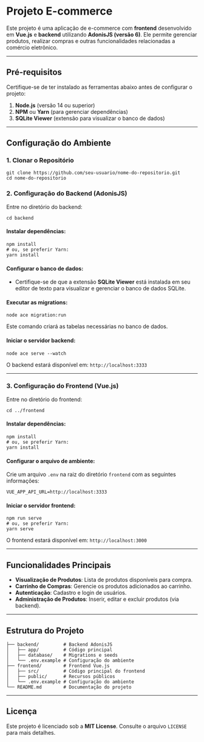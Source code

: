 <h1>Projeto E-commerce</h1>
<p>Este projeto &eacute; uma aplica&ccedil;&atilde;o de e-commerce com <strong>frontend</strong> desenvolvido em <strong>Vue.js</strong> e <strong>backend</strong> utilizando <strong>AdonisJS (vers&atilde;o 6)</strong>. Ele permite gerenciar produtos, realizar compras e outras funcionalidades relacionadas a com&eacute;rcio eletr&ocirc;nico.</p>
<hr />
<h2>Pr&eacute;-requisitos</h2>
<p>Certifique-se de ter instalado as ferramentas abaixo antes de configurar o projeto:</p>
<ol>
<li><strong>Node.js</strong> (vers&atilde;o 14 ou superior)</li>
<li><strong>NPM</strong> ou <strong>Yarn</strong> (para gerenciar depend&ecirc;ncias)</li>
<li><strong>SQLite Viewer</strong> (extens&atilde;o para visualizar o banco de dados)</li>
</ol>
<hr />
<h2>Configura&ccedil;&atilde;o do Ambiente</h2>
<h3>1. Clonar o Reposit&oacute;rio</h3>
<div class="contain-inline-size rounded-md border-[0.5px] border-token-border-medium relative bg-token-sidebar-surface-primary dark:bg-gray-950">
<div class="overflow-y-auto p-4" dir="ltr"><code class="!whitespace-pre hljs language-bash">git <span class="hljs-built_in">clone</span> https://github.com/seu-usuario/nome-do-repositorio.git
<span class="hljs-built_in">cd</span> nome-do-repositorio
</code></div>
</div>
<h3>2. Configura&ccedil;&atilde;o do Backend (AdonisJS)</h3>
<p>Entre no diret&oacute;rio do backend:</p>
<div class="contain-inline-size rounded-md border-[0.5px] border-token-border-medium relative bg-token-sidebar-surface-primary dark:bg-gray-950">
<div class="overflow-y-auto p-4" dir="ltr"><code class="!whitespace-pre hljs language-bash"><span class="hljs-built_in">cd</span> backend
</code></div>
</div>
<h4>Instalar depend&ecirc;ncias:</h4>
<div class="contain-inline-size rounded-md border-[0.5px] border-token-border-medium relative bg-token-sidebar-surface-primary dark:bg-gray-950">
<div class="overflow-y-auto p-4" dir="ltr"><code class="!whitespace-pre hljs language-bash">npm install
<span class="hljs-comment"># ou, se preferir Yarn:</span>
yarn install
</code></div>
</div>
<h4>Configurar o banco de dados:</h4>
<ul>
<li>Certifique-se de que a extens&atilde;o <strong>SQLite Viewer</strong> est&aacute; instalada em seu editor de texto para visualizar e gerenciar o banco de dados SQLite.</li>
</ul>
<h4>Executar as migrations:</h4>
<div class="contain-inline-size rounded-md border-[0.5px] border-token-border-medium relative bg-token-sidebar-surface-primary dark:bg-gray-950">
<div class="sticky top-9 md:top-[5.75rem]">
<div class="absolute bottom-0 right-2 flex h-9 items-center">
<div class="flex items-center rounded bg-token-sidebar-surface-primary px-2 font-sans text-xs text-token-text-secondary dark:bg-token-main-surface-secondary"><code class="!whitespace-pre hljs language-bash">node ace migration:run</code></div>
</div>
</div>
</div>
<p>Este comando criar&aacute; as tabelas necess&aacute;rias no banco de dados.</p>
<h4>Iniciar o servidor backend:</h4>
<div class="contain-inline-size rounded-md border-[0.5px] border-token-border-medium relative bg-token-sidebar-surface-primary dark:bg-gray-950">
<div class="overflow-y-auto p-4" dir="ltr"><code class="!whitespace-pre hljs language-bash">node ace serve --watch
</code></div>
</div>
<p>O backend estar&aacute; dispon&iacute;vel em: <code>http://localhost:3333</code></p>
<hr />
<h3>3. Configura&ccedil;&atilde;o do Frontend (Vue.js)</h3>
<p>Entre no diret&oacute;rio do frontend:</p>
<div class="contain-inline-size rounded-md border-[0.5px] border-token-border-medium relative bg-token-sidebar-surface-primary dark:bg-gray-950">
<div class="overflow-y-auto p-4" dir="ltr"><code class="!whitespace-pre hljs language-bash"><span class="hljs-built_in">cd</span> ../frontend
</code></div>
</div>
<h4>Instalar depend&ecirc;ncias:</h4>
<div class="contain-inline-size rounded-md border-[0.5px] border-token-border-medium relative bg-token-sidebar-surface-primary dark:bg-gray-950">
<div class="overflow-y-auto p-4" dir="ltr"><code class="!whitespace-pre hljs language-bash">npm install
<span class="hljs-comment"># ou, se preferir Yarn:</span>
yarn install
</code></div>
</div>
<h4>Configurar o arquivo de ambiente:</h4>
<p>Crie um arquivo <code>.env</code> na raiz do diret&oacute;rio <code>frontend</code> com as seguintes informa&ccedil;&otilde;es:</p>
<div class="contain-inline-size rounded-md border-[0.5px] border-token-border-medium relative bg-token-sidebar-surface-primary dark:bg-gray-950">
<div class="sticky top-9 md:top-[5.75rem]">
<div class="absolute bottom-0 right-2 flex h-9 items-center">
<div class="flex items-center rounded bg-token-sidebar-surface-primary px-2 font-sans text-xs text-token-text-secondary dark:bg-token-main-surface-secondary"><code class="!whitespace-pre hljs language-env">VUE_APP_API_URL=http://localhost:3333</code></div>
</div>
</div>
</div>
<h4>Iniciar o servidor frontend:</h4>
<div class="contain-inline-size rounded-md border-[0.5px] border-token-border-medium relative bg-token-sidebar-surface-primary dark:bg-gray-950">
<div class="overflow-y-auto p-4" dir="ltr"><code class="!whitespace-pre hljs language-bash">npm run serve
<span class="hljs-comment"># ou, se preferir Yarn:</span>
yarn serve
</code></div>
</div>
<p>O frontend estar&aacute; dispon&iacute;vel em: <code>http://localhost:3000</code></p>
<hr />
<h2>Funcionalidades Principais</h2>
<ul>
<li><strong>Visualiza&ccedil;&atilde;o de Produtos</strong>: Lista de produtos dispon&iacute;veis para compra.</li>
<li><strong>Carrinho de Compras</strong>: Gerencie os produtos adicionados ao carrinho.</li>
<li><strong>Autentica&ccedil;&atilde;o</strong>: Cadastro e login de usu&aacute;rios.</li>
<li><strong>Administra&ccedil;&atilde;o de Produtos</strong>: Inserir, editar e excluir produtos (via backend).</li>
</ul>
<hr />
<h2>Estrutura do Projeto</h2>
<div class="contain-inline-size rounded-md border-[0.5px] border-token-border-medium relative bg-token-sidebar-surface-primary dark:bg-gray-950">
<div class="overflow-y-auto p-4" dir="ltr"><code class="!whitespace-pre hljs language-plaintext">├── backend/         # Backend AdonisJS
</code></div>
<div class="overflow-y-auto p-4" dir="ltr"><code class="!whitespace-pre hljs language-plaintext">│   ├── app/         # C&oacute;digo principal
</code></div>
<div class="overflow-y-auto p-4" dir="ltr"><code class="!whitespace-pre hljs language-plaintext">│   ├── database/    # Migrations e seeds
</code></div>
<div class="overflow-y-auto p-4" dir="ltr"><code class="!whitespace-pre hljs language-plaintext">│   └── .env.example # Configura&ccedil;&atilde;o do ambiente
</code><code class="!whitespace-pre hljs language-plaintext"></code></div>
<div class="overflow-y-auto p-4" dir="ltr"><code class="!whitespace-pre hljs language-plaintext">├── frontend/        # Frontend Vue.js
</code></div>
<div class="overflow-y-auto p-4" dir="ltr"><code class="!whitespace-pre hljs language-plaintext">│   ├── src/         # C&oacute;digo principal do frontend
</code></div>
<div class="overflow-y-auto p-4" dir="ltr"><code class="!whitespace-pre hljs language-plaintext">│   ├── public/      # Recursos p&uacute;blicos
</code></div>
<div class="overflow-y-auto p-4" dir="ltr"><code class="!whitespace-pre hljs language-plaintext">│   └── .env.example # Configura&ccedil;&atilde;o do ambiente
</code></div>
<div class="overflow-y-auto p-4" dir="ltr"><code class="!whitespace-pre hljs language-plaintext">└── README.md        # Documenta&ccedil;&atilde;o do projeto</code></div>
</div>
<hr />
<h2>Licen&ccedil;a</h2>
<p>Este projeto &eacute; licenciado sob a <strong>MIT License</strong>. Consulte o arquivo <code>LICENSE</code> para mais detalhes.</p>

